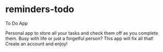 # reminders-todo
To Do App

Personal app to store all your tasks and check them off as you complete them. Busy with life or just a forgetful person? This app will fix all that! Create an account and enjoy!
